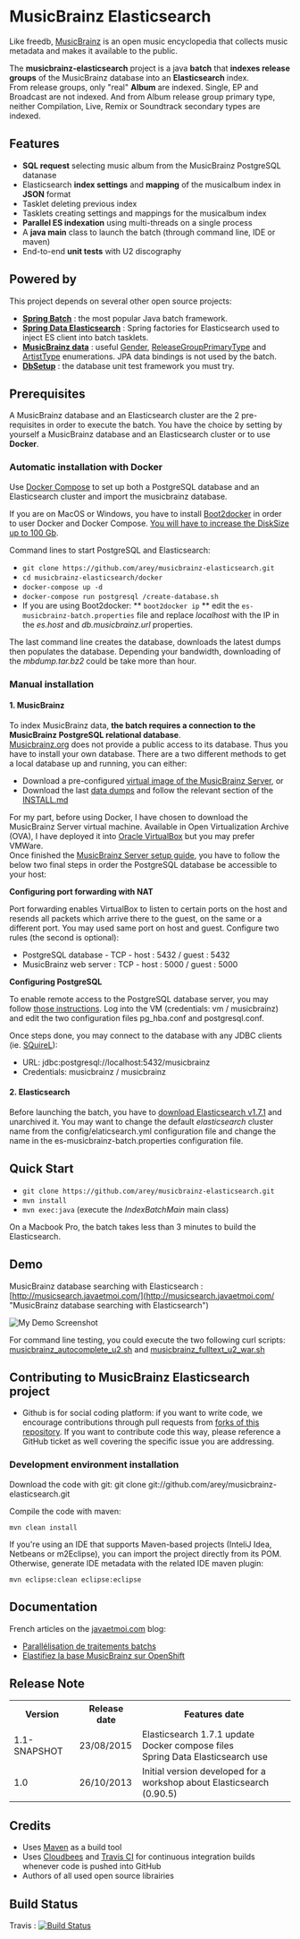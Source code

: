 # MusicBrainz Elasticsearch #

Like freedb, [MusicBrainz](http://musicbrainz.org/ "MusicBrainz Home") is an open music encyclopedia that collects music metadata and makes it available to the public.

The **musicbrainz-elasticsearch** project is a java **batch** that **indexes release groups** of the MusicBrainz database into an **Elasticsearch** index.<br/>
From release groups, only "real" **Album** are indexed. Single, EP and Broadcast are not indexed. And from Album release group primary type, neither Compilation, Live, Remix or Soundtrack secondary types are indexed.

## Features ##

* **SQL request** selecting music album from the MusicBrainz PostgreSQL datanase 
* Elasticsearch **index settings** and **mapping** of the musicalbum index in **JSON** format
* Tasklet deleting previous index
* Tasklets creating settings and mappings for the musicalbum index
* **Parallel ES indexation** using multi-threads on a single process
* A **java main** class to launch the batch (through command line, IDE or maven)
* End-to-end **unit tests** with U2 discography

## Powered by ##

This project depends on several other open source projects:

* **[Spring Batch](http://projects.spring.io/spring-batch/ "Spring Batch Home")** : the most popular Java batch framework.
* **[Spring Data Elasticsearch](http://docs.spring.io/spring-data/elasticsearch/docs/current/reference/html/ "Spring Data Elasticsearch reference manual")** : Spring factories for Elasticsearch used to inject ES client into batch tasklets.
* **[MusicBrainz data](https://github.com/lastfm/musicbrainz-data "musicbrainz-data")** : useful [Gender](https://github.com/lastfm/musicbrainz-data/blob/musicbrainz-data-3.1.0/src/main/java/fm/last/musicbrainz/data/model/Gender.java "Gender.java"), [ReleaseGroupPrimaryType](https://github.com/lastfm/musicbrainz-data/blob/musicbrainz-data-3.1.0/src/main/java/fm/last/musicbrainz/data/model/ReleaseGroupPrimaryType.java "ReleaseGroupPrimaryType.java") and [ArtistType](https://github.com/lastfm/musicbrainz-data/blob/musicbrainz-data-3.1.0/src/main/java/fm/last/musicbrainz/data/model/ArtistType.java "ArtistType.java") enumerations. JPA data bindings is not used by the batch.
* **[DbSetup](http://dbsetup.ninja-squad.com/)** : the database unit test framework you must try.

## Prerequisites ##

A MusicBrainz database and an Elasticsearch cluster are the 2 pre-requisites in order to execute the batch.
You have the choice by setting by yourself a MusicBrainz database and an Elasticsearch cluster or to use **Docker**.

### Automatic installation with Docker

Use [Docker Compose](https://docs.docker.com/compose/) to set up both a PostgreSQL database and an Elasticsearch cluster and import the musicbrainz database.

If you are on MacOS or Windows, you have to install [Boot2docker](http://boot2docker.io/) in order to user Docker and Docker Compose. [You will have to increase the DiskSize up to 100 Gb](https://docs.docker.com/articles/b2d_volume_resize/).

Command lines to start PostgreSQL and Elasticsearch:

* `git clone https://github.com/arey/musicbrainz-elasticsearch.git`
* `cd musicbrainz-elasticsearch/docker`
* `docker-compose up -d`
* `docker-compose run postgresql /create-database.sh`
* If you are using Boot2docker: 
** `boot2docker ip`
** edit the `es-musicbrainz-batch.properties` file and replace *localhost* with the IP in the *es.host* and *db.musicbrainz.url* properties.

The last command line creates the database, downloads the latest dumps then populates the database.
Depending your bandwidth, downloading of the *mbdump.tar.bz2* could be take more than hour.


### Manual installation

#### 1. MusicBrainz ###

To index MusicBrainz data, **the batch requires a connection to the MusicBrainz PostgreSQL relational database**.<br>
[Musicbrainz.org](http://Musicbrainz.org "Musicbrainz.org") does not provide a public access to its database. Thus you have to install your own database.
There are a two different methods to get a local database up and running, you can either:

* Download a pre-configured [virtual image of the MusicBrainz Server](http://musicbrainz.org/doc/MusicBrainz_Server/Setup), or
* Download the last [data dumps](http://ftp.musicbrainz.org/pub/musicbrainz/data/fullexport/) and follow the relevant section of the [INSTALL.md](https://github.com/metabrainz/musicbrainz-server/blob/master/INSTALL.md)

For my part, before using Docker, I have chosen to download the MusicBrainz Server virtual machine. Available in Open Virtualization Archive (OVA), I have deployed it into [Oracle VirtualBox](https://www.virtualbox.org/) but you may prefer VMWare.<br/>
Once finished the [MusicBrainz Server setup guide](http://musicbrainz.org/doc/MusicBrainz_Server/Setup), you have to follow the below two final steps in order the PostgreSQL database be accessible to your host:

**Configuring port forwarding with NAT**

Port forwarding enables VirtualBox to listen to certain ports on the host and resends all packets which arrive there to the guest, on the same or a different port. You may used same port on host and guest. Configure two rules (the second is optional): 

- PostgreSQL database - TCP - host : 5432 / guest : 5432 
- MusicBrainz web server : TCP - host : 5000 / guest : 5000

**Configuring PostgreSQL**

To enable  remote access to the PostgreSQL database server, you may follow [those instructions](http://www.cyberciti.biz/tips/postgres-allow-remote-access-tcp-connection.html "How Do I Enable remote access to PostgreSQL database server?"). Log into the VM (credentials: vm / musicbrainz) and edit the two configuration files pg_hba.conf and postgresql.conf.

Once steps done, you may connect to the database with any JDBC clients (ie. [SQuireL](http://squirrel-sql.sourceforge.net/ "SQuirreL SQL Client")): 

* URL: jdbc:postgresql://localhost:5432/musicbrainz
* Credentials: musicbrainz / musicbrainz

#### 2. Elasticsearch ###

Before launching the batch, you have to [download Elasticsearch v1.7.1](https://www.elastic.co/downloads/elasticsearch) and unarchived it. 
You may want to change the default _elasticsearch_ cluster name from the config/elaticsearch.yml configuration file and change the name in the es-musicbrainz-batch.properties configuration file.

## Quick Start ##

* `git clone https://github.com/arey/musicbrainz-elasticsearch.git`
* `mvn install`
* `mvn exec:java` (execute the *IndexBatchMain* main class) 

On a Macbook Pro, the batch takes less than 3 minutes to build the Elasticsearch.

## Demo

MusicBrainz database searching with Elasticsearch : 
[http://musicsearch.javaetmoi.com/](http://musicsearch.javaetmoi.com/ "MusicBrainz database searching with Elasticsearch")

![My Demo Screenshot](https://raw.github.com/arey/musicbrainz-elasticsearch/gh-pages/img/musicbrainz-elasticsearch-gui.png "My Demo Screenshot")

For command line testing, you could execute the two following curl scripts: [musicbrainz_autocomplete_u2.sh](https://gist.github.com/arey/7436834 "Gist musicbrainz_autocomplete_u2.sh ") and [musicbrainz_fulltext_u2_war.sh
](https://gist.github.com/arey/7436893 "Gist musicbrainz_fulltext_u2_war.sh ")

## Contributing to MusicBrainz Elasticsearch project ##

* Github is for social coding platform: if you want to write code, we encourage contributions through pull requests from [forks of this repository](http://help.github.com/forking/). If you want to contribute code this way, please reference a GitHub ticket as well covering the specific issue you are addressing.

### Development environment installation ###

Download the code with git:
git clone git://github.com/arey/musicbrainz-elasticsearch.git

Compile the code with maven:


`mvn clean install`

If you're using an IDE that supports Maven-based projects (InteliJ Idea, Netbeans or m2Eclipse), you can import the project directly from its POM. 
Otherwise, generate IDE metadata with the related IDE maven plugin:

`mvn eclipse:clean eclipse:eclipse`

## Documentation ##

French articles on the [javaetmoi.com](http://javaetmoi.com) blog:

* [Parallélisation de traitements batchs](http://javaetmoi.com/2012/12/parallelisation-de-traitements-batchs/)
* [Elastifiez la base MusicBrainz sur OpenShift](http://javaetmoi.com/2013/11/musicbrainz-elasticsearch-angularjs-openshift/)


## Release Note ##

<table>
  <tr>
    <th>Version</th><th>Release date</th><th>Features date</th>
  </tr>
  <tr>
    <td>1.1-SNAPSHOT</td><td>23/08/2015</td><td>Elasticsearch 1.7.1 update<br>Docker compose files<br>Spring Data Elasticsearch use</td>
  </tr>
  <tr>
    <td>1.0</td><td>26/10/2013</td><td>Initial version developed for a workshop about Elasticsearch (0.90.5)</td>
  </tr>
</table>

## Credits ##

* Uses [Maven](http://maven.apache.org/) as a build tool
* Uses [Cloudbees](http://www.cloudbees.com/foss) and [Travis CI](www.travis-ci.org) for continuous integration builds whenever code is pushed into GitHub
* Authors of all used open source librairies

## Build Status ##

Travis : [![Build
Status](https://travis-ci.org/arey/musicbrainz-elasticsearch.png?branch=master)](https://travis-ci.org/arey/musicbrainz-elasticsearch)

